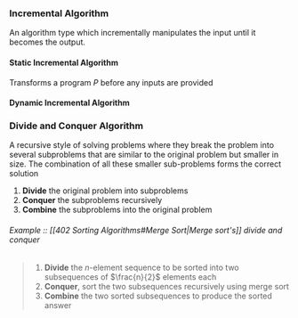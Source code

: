 ### Incremental Algorithm
An algorithm type which incrementally manipulates the input until it becomes the output. 

#### Static Incremental Algorithm
Transforms a program $P$ before any inputs are provided

#### Dynamic Incremental Algorithm


### Divide and Conquer Algorithm
A recursive style of solving problems where they break the problem into several subproblems that are similar to the original problem but smaller in size. The combination of all these smaller sub-problems forms the correct solution

1. **Divide** the original problem into subproblems
2. **Conquer** the subproblems recursively
3. **Combine** the subproblems into the original problem


###### Example :: [[402 Sorting Algorithms#Merge Sort|Merge sort's]] divide and conquer
> 1. **Divide** the $n$-element sequence to be sorted into two subsequences of $\frac{n}{2}$ elements each
> 2. **Conquer**, sort the two subsequences recursively using merge sort
> 3. **Combine** the two sorted subsequences to produce the sorted answer